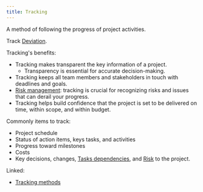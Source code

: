 ```yaml
---
title: Tracking
---
```

A method of following the progress of project activities. 

Track [Deviation](danielesalvatore/project-management/project-execution/deviation.md).

Tracking's benefits:
- Tracking makes transparent the key information of a project. 
	- Transparency is essential for accurate decision-making. 
- Tracking keeps all team members and stakeholders in touch with deadlines and goals. 
- [Risk management](danielesalvatore/project-management/project-planning/risk-management/risk-management.md): tracking is crucial for recognizing risks and issues that can derail your progress. 
- Tracking helps build confidence that the project is set to be delivered on time, within scope, and within budget. 

Commonly items to track:
- Project schedule
- Status of action items, keys tasks, and activities
- Progress toward milestones
- Costs
- Key decisions, changes, [Tasks dependencies](danielesalvatore/project-management/project-planning/estimations/tasks-dependencies.md), and [Risk](danielesalvatore/project-management/project-planning/risk-management/risk.md) to the project.

Linked:
- [Tracking methods](danielesalvatore/project-management/project-execution/tracking-methods.md)